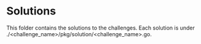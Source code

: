 # Solutions

This folder contains the solutions to the challenges. Each solution is under 
./<challenge_name>/pkg/solution/<challenge_name>.go.
